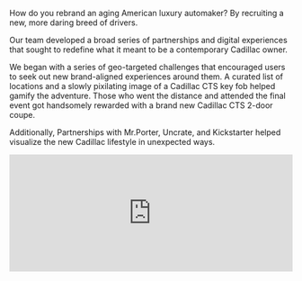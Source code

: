 How do you rebrand an aging American luxury automaker? By recruiting a new, more daring breed of drivers.  
  
Our team developed a broad series of partnerships and digital experiences that sought to redefine what it meant to be a contemporary Cadillac owner.  
  
We began with a series of geo-targeted challenges that encouraged users to seek out new brand-aligned experiences around them. A curated list of locations and a slowly pixilating image of a Cadillac CTS key fob helped gamify the adventure. Those who went the distance and attended the final event got handsomely rewarded with a brand new Cadillac CTS 2-door coupe.  
  
Additionally, Partnerships with Mr.Porter, Uncrate, and Kickstarter helped visualize the new Cadillac lifestyle in unexpected ways.

<div style="padding:41.25% 0 0 0;position:relative;"><iframe src="https://player.vimeo.com/video/180841646?title=0&amp;byline=0&amp;portrait=0&amp;badge=0&amp;autopause=0&amp;player_id=0&amp;app_id=58479" frameborder="0" allow="autoplay; fullscreen; picture-in-picture; clipboard-write" style="position:absolute;top:0;left:0;width:100%;height:100%;" title="Cadillac Brand :60"></iframe></div><script src="https://player.vimeo.com/api/player.js"></script>

